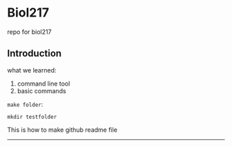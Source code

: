 # Biol217
repo for biol217
## Introduction
what we learned:
1. command line tool
2. basic commands

`make folder`:

```
mkdir testfolder
```
This is how to make github readme file

----
